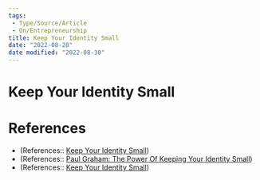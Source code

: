 ```yaml
---
tags:
 - Type/Source/Article
 - On/Entrepreneurship
title: Keep Your Identity Small
date: "2022-08-28"
date modified: "2022-08-30"
---
```


# Keep Your Identity Small

# References
- (References:: [Keep Your Identity Small](http://www.paulgraham.com/identity.html))
- (References:: [Paul Graham: The Power Of Keeping Your Identity Small](https://constantrenewal.com/identit))
- (References:: [Keep Your Identity Small](https://dailystoic.com/keep-your-identity-small/))
